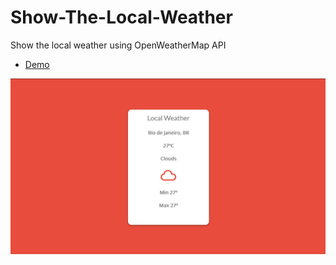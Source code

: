 # Show-The-Local-Weather
Show the local weather using OpenWeatherMap API

- [Demo](https://12afaelpereira.github.io/Show-The-Local-Weather/)

![alt tag](https://raw.githubusercontent.com/12afaelPereira/Show-The-Local-Weather/master/weather.png)
